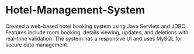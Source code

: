 # Hotel-Management-System
Created a web-based hotel booking system using Java Servlets and JDBC. Features include room booking, details viewing, updates, and deletions with real-time validation. The system has a responsive UI and uses MySQL for secure data management.
